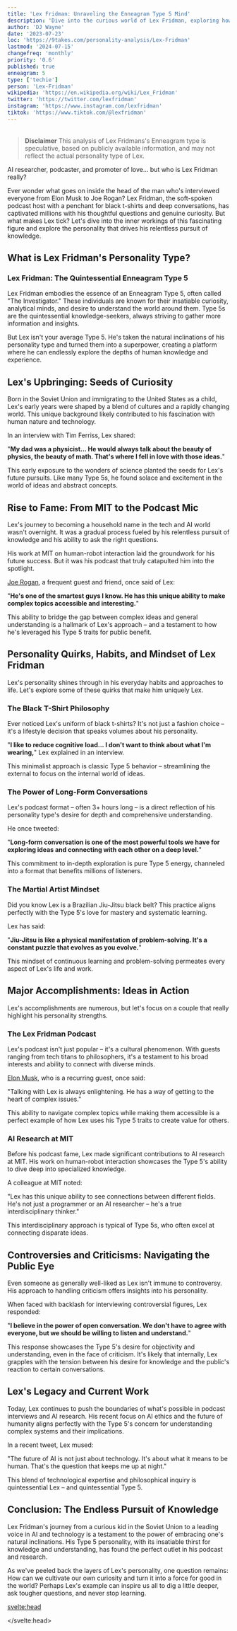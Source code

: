 ```yaml
---
title: 'Lex Fridman: Unraveling the Enneagram Type 5 Mind'
description: 'Dive into the curious world of Lex Fridman, exploring how his Enneagram Type 5 personality shapes his podcast, research, and unique approach to life and learning.'
author: 'DJ Wayne'
date: '2023-07-23'
loc: 'https://9takes.com/personality-analysis/Lex-Fridman'
lastmod: '2024-07-15'
changefreq: 'monthly'
priority: '0.6'
published: true
enneagram: 5
type: ['techie']
person: 'Lex-Fridman'
wikipedia: 'https://en.wikipedia.org/wiki/Lex_Fridman'
twitter: 'https://twitter.com/lexfridman'
instagram: 'https://www.instagram.com/lexfridman'
tiktok: 'https://www.tiktok.com/@lexfridman'
---
```


<script>
	import  PopCard  from "$lib/components/atoms/PopCard.svelte";
import BlogPurpose from '$lib/components/blog/BlogPurpose.svelte'
</script>

<div
	style="display: flex;
    justify-content: center;
    margin: 1rem 0;
	"
>
	<PopCard
		image={`/types/5s/${'Lex-Fridman'}.webp`}
		showIcon={false}
		enneagramType="5"
		displayText="Lex Fridman"
		subtext=""
	/>
</div>

> **Disclaimer** This analysis of Lex Fridmans's Enneagram type is speculative, based on publicly available information, and may not reflect the actual personality type of Lex.

<p class="firstLetter">AI researcher, podcaster, and promoter of love... but who is Lex Fridman really?</p>

Ever wonder what goes on inside the head of the man who's interviewed everyone from Elon Musk to Joe Rogan? Lex Fridman, the soft-spoken podcast host with a penchant for black t-shirts and deep conversations, has captivated millions with his thoughtful questions and genuine curiosity. But what makes Lex tick? Let's dive into the inner workings of this fascinating figure and explore the personality that drives his relentless pursuit of knowledge.

## What is Lex Fridman's Personality Type?

### Lex Fridman: The Quintessential Enneagram Type 5

Lex Fridman embodies the essence of an Enneagram Type 5, often called "The Investigator." These individuals are known for their insatiable curiosity, analytical minds, and desire to understand the world around them. Type 5s are the quintessential knowledge-seekers, always striving to gather more information and insights.

But Lex isn't your average Type 5. He's taken the natural inclinations of his personality type and turned them into a superpower, creating a platform where he can endlessly explore the depths of human knowledge and experience.

## Lex's Upbringing: Seeds of Curiosity

Born in the Soviet Union and immigrating to the United States as a child, Lex's early years were shaped by a blend of cultures and a rapidly changing world. This unique background likely contributed to his fascination with human nature and technology.

In an interview with Tim Ferriss, Lex shared:

"**My dad was a physicist... He would always talk about the beauty of physics, the beauty of math. That's where I fell in love with those ideas.**"

This early exposure to the wonders of science planted the seeds for Lex's future pursuits. Like many Type 5s, he found solace and excitement in the world of ideas and abstract concepts.

## Rise to Fame: From MIT to the Podcast Mic

Lex's journey to becoming a household name in the tech and AI world wasn't overnight. It was a gradual process fueled by his relentless pursuit of knowledge and his ability to ask the right questions.

His work at MIT on human-robot interaction laid the groundwork for his future success. But it was his podcast that truly catapulted him into the spotlight.

<a href="/personality-analysis/Joe-Rogan">Joe Rogan</a>, a frequent guest and friend, once said of Lex:

"**He's one of the smartest guys I know. He has this unique ability to make complex topics accessible and interesting.**"

This ability to bridge the gap between complex ideas and general understanding is a hallmark of Lex's approach – and a testament to how he's leveraged his Type 5 traits for public benefit.

## Personality Quirks, Habits, and Mindset of Lex Fridman

Lex's personality shines through in his everyday habits and approaches to life. Let's explore some of these quirks that make him uniquely Lex.

### The Black T-Shirt Philosophy

Ever noticed Lex's uniform of black t-shirts? It's not just a fashion choice – it's a lifestyle decision that speaks volumes about his personality.

"**I like to reduce cognitive load... I don't want to think about what I'm wearing,**" Lex explained in an interview.

This minimalist approach is classic Type 5 behavior – streamlining the external to focus on the internal world of ideas.

### The Power of Long-Form Conversations

Lex's podcast format – often 3+ hours long – is a direct reflection of his personality type's desire for depth and comprehensive understanding.

He once tweeted:

"**Long-form conversation is one of the most powerful tools we have for exploring ideas and connecting with each other on a deep level.**"

This commitment to in-depth exploration is pure Type 5 energy, channeled into a format that benefits millions of listeners.

### The Martial Artist Mindset

Did you know Lex is a Brazilian Jiu-Jitsu black belt? This practice aligns perfectly with the Type 5's love for mastery and systematic learning.

Lex has said:

"**Jiu-Jitsu is like a physical manifestation of problem-solving. It's a constant puzzle that evolves as you evolve.**"

This mindset of continuous learning and problem-solving permeates every aspect of Lex's life and work.

## Major Accomplishments: Ideas in Action

Lex's accomplishments are numerous, but let's focus on a couple that really highlight his personality strengths.

### The Lex Fridman Podcast

Lex's podcast isn't just popular – it's a cultural phenomenon. With guests ranging from tech titans to philosophers, it's a testament to his broad interests and ability to connect with diverse minds.

<a href="/personality-analysis/Elon-Musk">Elon Musk</a>, who is a recurring guest, once said:

"Talking with Lex is always enlightening. He has a way of getting to the heart of complex issues."

This ability to navigate complex topics while making them accessible is a perfect example of how Lex uses his Type 5 traits to create value for others.

### AI Research at MIT

Before his podcast fame, Lex made significant contributions to AI research at MIT. His work on human-robot interaction showcases the Type 5's ability to dive deep into specialized knowledge.

A colleague at MIT noted:

"Lex has this unique ability to see connections between different fields. He's not just a programmer or an AI researcher – he's a true interdisciplinary thinker."

This interdisciplinary approach is typical of Type 5s, who often excel at connecting disparate ideas.

## Controversies and Criticisms: Navigating the Public Eye

Even someone as generally well-liked as Lex isn't immune to controversy. His approach to handling criticism offers insights into his personality.

When faced with backlash for interviewing controversial figures, Lex responded:

"**I believe in the power of open conversation. We don't have to agree with everyone, but we should be willing to listen and understand.**"

This response showcases the Type 5's desire for objectivity and understanding, even in the face of criticism. It's likely that internally, Lex grapples with the tension between his desire for knowledge and the public's reaction to certain conversations.

## Lex's Legacy and Current Work

Today, Lex continues to push the boundaries of what's possible in podcast interviews and AI research. His recent focus on AI ethics and the future of humanity aligns perfectly with the Type 5's concern for understanding complex systems and their implications.

In a recent tweet, Lex mused:

"The future of AI is not just about technology. It's about what it means to be human. That's the question that keeps me up at night."

This blend of technological expertise and philosophical inquiry is quintessential Lex – and quintessential Type 5.

## Conclusion: The Endless Pursuit of Knowledge

Lex Fridman's journey from a curious kid in the Soviet Union to a leading voice in AI and technology is a testament to the power of embracing one's natural inclinations. His Type 5 personality, with its insatiable thirst for knowledge and understanding, has found the perfect outlet in his podcast and research.

As we've peeled back the layers of Lex's personality, one question remains: How can we cultivate our own curiosity and turn it into a force for good in the world? Perhaps Lex's example can inspire us all to dig a little deeper, ask tougher questions, and never stop learning.

<svelte:head>

<script type="application/ld+json">
{
  "@context": "http://schema.org",
  "@type": "Article",
  "articleBody": "",
  "articleSection": "scientist",
  "creator": {
        "@type": "Person",
        "name": "DJ Wayne",
        "sameAs": ["https://www.instagram.com/djwayne3/", "https://www.youtube.com/@djwayne3", "https://www.linkedin.com/in/davidtwayne/", "https://twitter.com/djwayne3"
        ]
      },
      "author": {
    "@type": "Person",
    "name": "DJ Wayne",
    "sameAs": ["https://www.instagram.com/djwayne3/", "https://www.youtube.com/@djwayne3", "https://www.linkedin.com/in/davidtwayne/", "https://twitter.com/djwayne3"
        ]
  },
  "dateModified": {
    "@type": "Date",
    "@value": "2024-04-07"
  },
  "datePublished": {
    "@type": "Date",
    "@value": "2023-03-09"
  },
  "description": "Explore the mind of AI researcher Lex Fridman through the lens of the Enneagram Type 5. Understand the internal dialogue he maintains during interviews and how his Type 5 traits shine through.",
  "headline": "Lex Fridman Enneagram Type 5",
  "image": {
    "@type": "ImageObject",
    "height": 800,
    "url": "https://9takes.com/types/5s/Lex-Fridman.webp",
    "width": 1200
  },
  "keywords": [
    "Lex Fridman",
    "Enneagram",
    "Type 5",
    "Investigator",
    "Internal dialogue",
    "Observer personality"
  ],
  "mainEntityOfPage": {
    "@id": "https://9takes.com/personality-analysis/Lex-Fridman",
    "@type": "WebPage"
  },
  "mentions": {
    "@type": "Person",
    "description": "Host of Lex Fridman Podcast. Research Scientist at MIT. Interested in robots and humans.",
    "name": "Lex Fridman",
    "sameAs": ["https://lexfridman.com/", "https://www.youtube.com/c/lexfridman","https://en.wikipedia.org/wiki/Lex_Fridman","https://twitter.com/lexfridman"
    ]
  },
  "publisher": {
        "@type": "Organization",
        "sameAs": ["https://www.instagram.com/9takesdotcom/", "https://twitter.com/9takesdotcom"],
        "logo": {
          "@type": "ImageObject",
          "url": "https://9takes.com/brand/aero.png"
        },
        "name": "9takes"
      },
  "url": "https://9takes.com/personality-analysis/Lex-Fridman"
}
</script>

</svelte:head>
